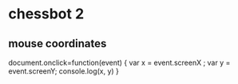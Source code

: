 # chessbot 2

## mouse coordinates
document.onclick=function(event) {
    var x = event.screenX ;
    var y = event.screenY;
    console.log(x, y) 
}
